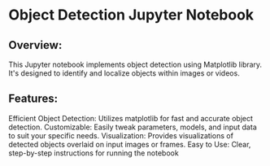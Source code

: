 <h1>Object Detection Jupyter Notebook</h1>

<h2>Overview:</h2>
This Jupyter notebook implements object detection using Matplotlib library. It's designed to identify and localize objects within images or videos.

<h2>Features:</h2>
Efficient Object Detection: Utilizes matplotlib for fast and accurate object detection.
Customizable: Easily tweak parameters, models, and input data to suit your specific needs.
Visualization: Provides visualizations of detected objects overlaid on input images or frames.
Easy to Use: Clear, step-by-step instructions for running the notebook
